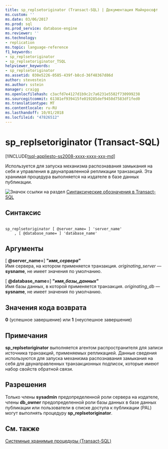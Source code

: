 ```yaml
---
title: sp_replsetoriginator (Transact-SQL) | Документация Майкрософт
ms.custom: ''
ms.date: 03/06/2017
ms.prod: sql
ms.prod_service: database-engine
ms.reviewer: ''
ms.technology:
- replication
ms.topic: language-reference
f1_keywords:
- sp_replsetoriginator
- sp_replsetoriginator_TSQL
helpviewer_keywords:
- sp_replsetoriginator
ms.assetid: 030e5226-0585-439f-b8cd-36f48367d86d
author: stevestein
ms.author: sstein
manager: craigg
ms.openlocfilehash: c3acfd7e4127d1b9c2c7a6231e5582f730999238
ms.sourcegitcommit: 61381ef939415fe019285def9450d7583df1fed0
ms.translationtype: MT
ms.contentlocale: ru-RU
ms.lasthandoff: 10/01/2018
ms.locfileid: "47826512"
---
```

# <a name="spreplsetoriginator-transact-sql"></a>sp_replsetoriginator (Transact-SQL)
[!INCLUDE[tsql-appliesto-ss2008-xxxx-xxxx-xxx-md](../../includes/tsql-appliesto-ss2008-xxxx-xxxx-xxx-md.md)]

  Используется для запуска механизма распознавания замыкания на себя и управления в двунаправленной репликации транзакций. Эта хранимая процедура выполняется на издателе в базе данных публикации.  
  
 ![Значок ссылки на раздел](../../database-engine/configure-windows/media/topic-link.gif "Значок ссылки на раздел") [Синтаксические обозначения в Transact-SQL](../../t-sql/language-elements/transact-sql-syntax-conventions-transact-sql.md)  
  
## <a name="syntax"></a>Синтаксис  
  
```  
  
sp_replsetoriginator [ @server_name= ] 'server_name'   
    , [ @database_name= ] 'database_name'  
```  
  
## <a name="arguments"></a>Аргументы  
 [  **@server_name=**] **"***имя_сервера***"**  
 Имя сервера, на котором применяется транзакция. *originating_server* — **sysname**, не имеет значения по умолчанию.  
  
 [  **@database_name=**] **"***имя_базы_данных***"**  
 Имя базы данных, в которой применяется транзакция. *originating_db* — **sysname**, не имеет значения по умолчанию.  
  
## <a name="return-code-values"></a>Значения кода возврата  
 **0** (успешное завершение) или **1** (неуспешное завершение)  
  
## <a name="remarks"></a>Примечания  
 **sp_replsetoriginator** выполняется агентом распространителя для записи источника транзакций, применяемых репликацией. Данные сведения используются для запуска механизма распознавания замыкания на себя для двунаправленных транзакционных подписок, которые имеют набор свойств обратной связи.  
  
## <a name="permissions"></a>Разрешения  
 Только члены **sysadmin** предопределенной роли сервера на издателе, члены **db_owner** предопределенной роли базы данных в базе данных публикации или пользователи в списке доступа к публикации (PAL) могут выполнять процедуру **sp_replsetoriginator**.  
  
## <a name="see-also"></a>См. также  
 [Системные хранимые процедуры (Transact-SQL)](../../relational-databases/system-stored-procedures/system-stored-procedures-transact-sql.md)  
  
  
